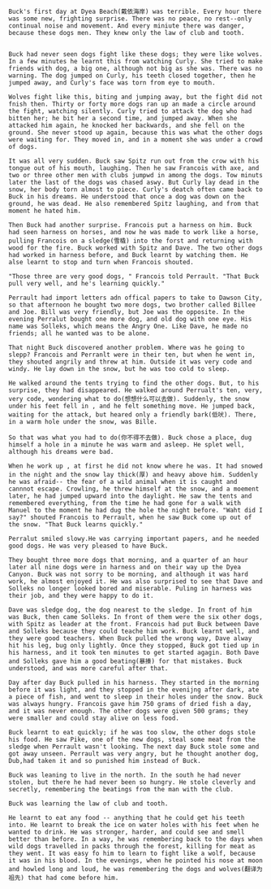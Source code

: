     Buck's first day at Dyea Beach(戴依海岸) was terrible. Every hour there was some new, frighting surprise. There was no peace, no rest--only continual noise and movement. And every miniute there was danger, because these dogs men. They knew only the law of club and tooth.
    

    Buck had never seen dogs fight like these dogs; they were like wolves. In a few minutes he learnt this from watching Curly. She tried to make friends with dog, a big one, although not big as she was. There was no warning. The dog jumped on Curly, his teeth closed together, then he jumped away, and Curly's face was torn from eye to mouth.

    Wolves fight like this, biting and jumping away, but the fight did not fnish then. Thirty or forty more dogs ran up an made a circle around the fight, watching silently. Curly tried to attack the dog who had bitten her; he bit her a second time, and jumped away. When she attacked him again, he knocked her backwards, and she fell on the ground. She never stood up again, because this was what the other dogs were waiting for. They moved in, and in a moment she was under a crowd of dogs.

    It was all very sudden. Buck saw Spitz run out from the crow with his tongue out of his mouth, laughing. Then he saw Francois with axe, and two or three other men with clubs jumpwd in among the dogs. Tow minuts later the last of the dogs was chased aswy. But Curly lay dead in the snow, her body torn almost to piece. Curly's deatch often came back to Buck in his dreams. He understood that once a dog was down on the ground, he was dead. He also remembered Spitz laughing, and from that moment he hated him.

    Then Buck had another surprise. Francois put a harness on him. Buck had seen harness on horses, and now he was made to work like a horse, pulling Francois on a sledge(雪橇) into the forst and returning with wood for the fire. Buck worked with Spitz and Dave. The two other dogs had worked in harness before, and Buck learnt by watching them. He alse learnt to stop and turn when Francois shouted.

    "Those three are very good dogs, " Francois told Perrault. "That Buck pull very well, and he's learning quickly." 

    Perrault had import letters adn offical papers to take to Dawson City, so that afternoon he bought two more dogs, two brother called Billee and Joe. Bill was very friendly, but Joe was the opposite. In the evening Perralut bought one more dog, and old dog with one eye. His name was Solleks, which means the Angry One. Like Dave, he made no friends; all he wanted was to be alone.

    That night Buck discovered another problem. Where was he going to slepp? Francois and Perranlt were in their ten, but when he went in, they shouted angrily and threw at him. Outside it was very code and windy. He lay down in the snow, but he was too cold to sleep.

    He walked around the tents trying to find the other dogs. But, to his surprise, they had disappeared. He walked around Perrualt's ten, very, very code, wondering what to do(想想什么可以去做). Suddenly, the snow under his feet fell in , and he felt something move. He jumped back, waiting for the attack, but heared only a friendly bark(低吠). There, in a warm hole under the snow, was Bille.

    So that was what you had to do(你不得不去做). Buck chose a place, dug himself a hole in a minute he was warm and asleep. He splet well, although his dreams were bad.

    When he work up , at first he did not know where he was. It had snowed in the night and the snow lay thick(厚) and heavy above him. Suddenly he was afraid-- the fear of a wild animal when it is caught and cannnot escape. Crowling, he threw himself at the snow, and a moement later, he had jumped upward into the daylight. He saw the tents and remembered everything, from the time he had gone for a walk with Manuel to the moment he had dug the hole the night before. "Waht did I say?" shouted Francois to Perrault, when he saw Buck come up out of the snow. "That Buck learns quickly." 

    Perralut smiled slowy.He was carrying important papers, and he needed good dogs. He was very pleased to have Buck.

    They bought three more dogs that morning, and a quarter of an hour later all nine dogs were in harness and on their way up the Dyea Canyon. Buck was not sorry to be morning, and although it was hard work, he almost enjoyed it. He was also surprised to see that Dave and Solleks no longer looked bored and miserable. Puling in harness was their job, and they were happy to do it.

    Dave was sledge dog, the dog nearest to the sledge. In front of him was Buck, then came Solleks. In front of them were the six other dogs, with Spitz as leader at the front. Francois had put Buck between Dave and Solleks because they could teache him work. Buck learnt well, and they were good teachers. When Buck pulled the wrong way, Dave alway hit his leg, bug only lightly. Once they stopped, Buck got tied up in his harness, and it took ten minutes to get started agagin. Both Dave and Solleks gave him a good beating(暴揍) for that mistakes. Buck understood, and was more careful after that.

    Day after day Buck pulled in his harness. They started in the morning before it was light, and they stopped in the evenijng after dark, ate a piece of fish, and went to sleep in their holes under the snow. Buck was always hungry. Francois gave him 750 grams of dried fish a day, and it was never enough. The other dogs were given 500 grams; they were smaller and could stay alive on less food.

    Buck learnt to eat quickly; if he was too slow, the other dogs stole his food. He saw Pike, one of the new dogs, steal some meat from the sledge when Perrault wasn't looking. The next day Buck stole some and got away unseen. Perrault was very angry, but he thought another dog, Dub,had taken it and so punished him instead of Buck.

    Buck was leaning to live in the north. In the south he had never stolen, but there he had never been so hungry. He stole cleverly and secretly, remembering the beatings from the man with the club.

    Buck was learning the law of club and tooth.

    He learnt to eat any food -- anything that he could get his teeth into. He learnt to break the ice on water holes with his feet when he wanted to drink. He was stronger, harder, and could see and smell better than before. In a way, he was remembering back to the days when wild dogs travelled in packs through the forest, killing for meat as they went. It was easy fo him to learn to fight like a wolf, because it was in his blood. In the evenings, when he pointed his nose at moon and howled long and loud, he was remembering the dogs and wolves(翻译为祖先) that had come before him.

